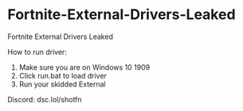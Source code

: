# Fortnite-External-Drivers-Leaked
Fortnite External Drivers Leaked

How to run driver:

1. Make sure you are on Windows 10 1909
2. Click run.bat to load driver
3. Run your skidded External

Discord: dsc.lol/shotfn

